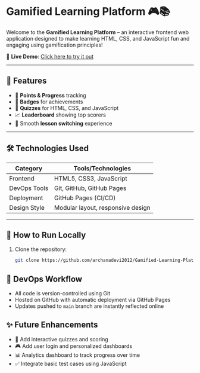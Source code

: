 # Gamified Learning Platform 🎮📚

Welcome to the **Gamified Learning Platform** – an interactive frontend web application designed to make learning HTML, CSS, and JavaScript fun and engaging using gamification principles!

🔗 **Live Demo**: [Click here to try it out](https://archanadevi2012.github.io/Gamified-Learning-Platform1/)

---

## 🚀 Features

- 🎯 **Points & Progress** tracking
- 🏅 **Badges** for achievements
- 🧠 **Quizzes** for HTML, CSS, and JavaScript
- 📈 **Leaderboard** showing top scorers
- 🔁 Smooth **lesson switching** experience

---

## 🛠️ Technologies Used

| Category      | Tools/Technologies               |
|---------------|----------------------------------|
| Frontend      | HTML5, CSS3, JavaScript          |
| DevOps Tools  | Git, GitHub, GitHub Pages        |
| Deployment    | GitHub Pages (CI/CD)             |
| Design Style  | Modular layout, responsive design|

---

## 📁 How to Run Locally

1. Clone the repository:
   ```bash
   git clone https://github.com/archanadevi2012/Gamified-Learning-Platform1.git
## 🔧 DevOps Workflow

- All code is version-controlled using Git
- Hosted on GitHub with automatic deployment via GitHub Pages
- Updates pushed to `main` branch are instantly reflected online
## ✨ Future Enhancements

- 🧪 Add interactive quizzes and scoring
- 🎮 Add user login and personalized dashboards
- 📊 Analytics dashboard to track progress over time
- ✅ Integrate basic test cases using JavaScript
